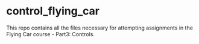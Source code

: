 # control_flying_car

This repo contains all the files necessary for attempting assignments in the Flying Car course - Part3: Controls.
